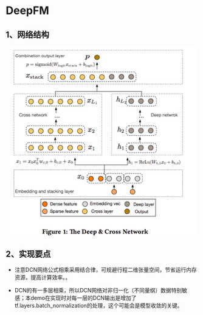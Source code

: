 # DeepFM

## 1、网络结构

![deepfm strcuture](https://github.com/alphaplato/alphaplato/blob/master/image/DeepLearning/dcn.png)

## 2、实现要点

* 注意DCN网络公式相乘采用结合律，可规避行程二维张量空间，节省运行内存资源，提高计算效率。。

* DCN的有一多层相乘，所以DCN网络对非归一化（不同量纲）数据特别敏感；本demo在实现时对每一层的DCN输出是增加了tf.layers.batch_normalization的处理，这个可能会是模型收敛的关键。
